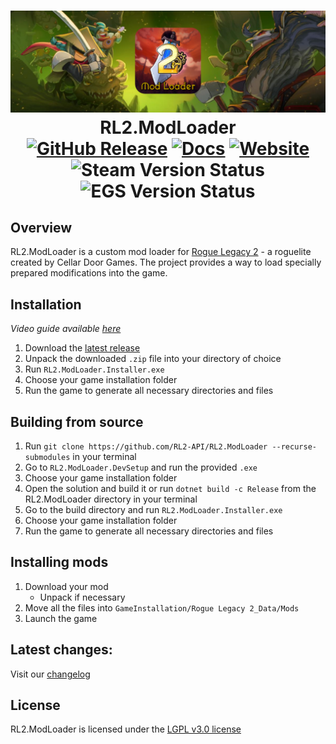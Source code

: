 <h1 align="center">
    <img src="https://raw.githubusercontent.com/RL2-API/RL2.ModLoader/main/Assets/ModLoaderSocialPreview-1600x516.png" alt="Mod Loader Banner"/>
    RL2.ModLoader <br/>
    <a href="https://github.com/RL2-API/RL2.ModLoader/releases/latest"><img src="https://img.shields.io/github/v/release/RL2-API/RL2.ModLoader.svg?logo=github&style=flat-square" alt="GitHub Release" /></a>
    <a href="https://github.com/RL2-API/RL2.ModLoader/wiki"><img src="https://img.shields.io/badge/Documentation-Online-blue?logo=github&style=flat-square" alt="Docs" /></a>
    <a href="https://rl2-modloader.onrender.com"><img src="https://img.shields.io/badge/Website-gray?logo=webtrees&logoColor=white&style=flat-square" alt="Website" /></a>
    <img src="https://img.shields.io/badge/Steam-Works-Green?logo=steam&style=flat-square" alt="Steam Version Status" />
    <img src="https://img.shields.io/badge/Epic_Games-Works-Green?logo=epicgames&style=flat-square" alt="EGS Version Status" />
</h1>

## Overview
RL2.ModLoader is a custom mod loader for [Rogue Legacy 2](https://roguelegacy2.com) - a roguelite created by Cellar Door Games. The project provides a way to load specially prepared modifications into the game.

## Installation
*Video guide available [here](https://youtu.be/KXa7LqFYy5o)*
1. Download the [latest release](https://github.com/RL2-API/RL2.ModLoader/releases/latest)
2. Unpack the downloaded `.zip` file into your directory of choice
3. Run `RL2.ModLoader.Installer.exe`
4. Choose your game installation folder
5. Run the game to generate all necessary directories and files

## Building from source
1. Run `git clone https://github.com/RL2-API/RL2.ModLoader --recurse-submodules` in your terminal
2. Go to `RL2.ModLoader.DevSetup` and run the provided `.exe`
3. Choose your game installation folder
4. Open the solution and build it or run `dotnet build -c Release` from the RL2.ModLoader directory in your terminal
5. Go to the build directory and run `RL2.ModLoader.Installer.exe`
6. Choose your game installation folder
7. Run the game to generate all necessary directories and files

## Installing mods
1. Download your mod
	- Unpack if necessary
2. Move all the files into `GameInstallation/Rogue Legacy 2_Data/Mods`
3. Launch the game

## Latest changes:
Visit our [changelog](https://github.com/RL2-API/RL2.ModLoader/blob/main/CHANGELOG.md)

## License
RL2.ModLoader is licensed under the [LGPL v3.0 license](https://github.com/RL2-API/RL2.ModLoader/blob/main/LICENSE.md)
